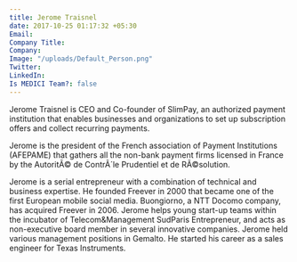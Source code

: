 ```yaml
---
title: Jerome Traisnel
date: 2017-10-25 01:17:32 +05:30
Email: 
Company Title: 
Company: 
Image: "/uploads/Default_Person.png"
Twitter: 
LinkedIn: 
Is MEDICI Team?: false
---
```


Jerome Traisnel is CEO and Co-founder of SlimPay, an authorized payment institution that enables businesses and organizations to set up subscription offers and collect recurring payments.

Jerome is the president of the French association of
Payment Institutions (AFEPAME) that gathers all the non-bank payment firms licensed in France by the AutoritÃ© de ContrÃ´le Prudentiel et de RÃ©solution.

Jerome is a serial entrepreneur with a combination of technical and business expertise. He founded Freever in 2000 that became one of the first European mobile social media. Buongiorno, a NTT Docomo company, has acquired Freever in 2006. Jerome helps young start-up teams within the incubator of Telecom&Management SudParis Entrepreneur, and acts as non-executive board member in several innovative companies. Jerome held various management positions in Gemalto. He started his career as a sales engineer for Texas Instruments.